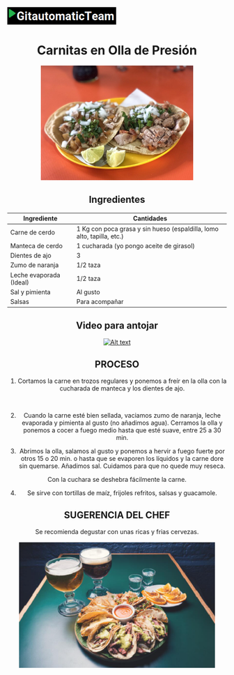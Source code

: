<img src="images/logoteam.PNG" width="250">


<div align="center">

# Carnitas en Olla de Presión

<p align="center"> 
<img src="images/image-02.jpeg" width="350">
</p>

## Ingredientes

<div align="center">
  
|  Ingrediente | Cantidades |
| ------------ | ------------ |
| Carne de cerdo |  1 Kg con poca grasa y sin hueso (espaldilla, lomo alto, tapilla, etc.) |
| Manteca de cerdo  |  1 cucharada (yo pongo aceite de girasol) |
| Dientes de ajo  | 3 |
| Zumo de naranja  | 1/2 taza |
| Leche evaporada (Ideal)  | 1/2 taza |
| Sal y pimienta  | Al gusto |
| Salsas  | Para acompañar |
  
</div>
  
<div align="center">

## Video para antojar

[![Alt text](https://img.youtube.com/vi/M4FdvDrOJvc/0.jpg)](https://www.youtube.com/watch?v=M4FdvDrOJvc)

</div>
  



## PROCESO
1. Cortamos la carne en trozos regulares y ponemos a freír en la olla con la cucharada de manteca y los dientes de ajo.
  <img scr="https://cocinaypunto.com/wp-content/uploads/2021/02/1.jpg">
  
2. Cuando la carne esté bien sellada, vaciamos zumo de naranja, leche evaporada y pimienta al gusto (no añadimos agua). Cerramos la olla y ponemos a cocer a fuego medio hasta que esté suave, entre 25 a 30 min.
  
3. Abrimos la olla, salamos al gusto y ponemos a hervir a fuego fuerte por otros 15 o 20 min. o hasta que se evaporen los líquidos y la carne dore sin quemarse.  Añadimos sal. Cuidamos para que no quede muy reseca.
  
Con la cuchara se deshebra fácilmente la carne.
  
4. Se sirve con tortillas de maíz, frijoles refritos, salsas y guacamole.
  
## SUGERENCIA DEL CHEF
  
  Se recomienda degustar con unas ricas y frias cervezas.
  
  <img src="images/cheve.png" width="450">
